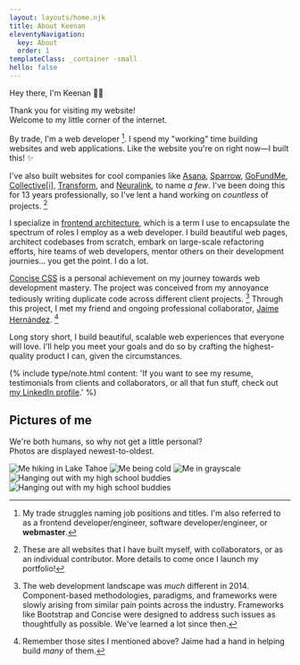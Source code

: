 ```yaml
---
layout: layouts/home.njk
title: About Keenan
eleventyNavigation:
  key: About
  order: 1
templateClass: _container -small
hello: false
---
```


<p class="_text-h3">Hey there, I'm Keenan ✌🏻</p>

<p class="_text-h5">Thank you for visiting my website! <br class="_hidden-720">Welcome to my little corner of the internet.</p>

By trade, I'm a web developer [^1]. I spend my "working" time building websites and web applications. Like the website you're on right now—I built this! ✨

I've also built websites for cool companies like <a href="https://asana.com" target="_blank" rel="noopener">Asana</a>, <a href="https://trysparrow.com/" target="_blank" rel="noopener">Sparrow</a>, <a href="https://www.gofundme.com/c/heroes" target="_blank" rel="noopener">GoFundMe</a>, <a href="https://collectivei.com/" target="_blank" rel="noopener">Collective[i]</a>, <a href="https://transform.co" target="_blank" rel="noopener">Transform</a>, and <a href="https://neuralink.com/" target="_blank" rel="noopener">Neuralink</a>,  to name _a few_. I've been doing this for 13 years professionally, so I've lent a hand working on _countless_ of projects. [^2]

[^1]: My trade struggles naming job positions and titles. I'm also referred to as a frontend developer/engineer, software developer/engineer, or <strong>webmaster</strong>. 

[^2]: These are all websites that I have built myself, with collaborators, or as an individual contributor. More details to come once I launch my portfolio!

I specialize in [frontend architecture](/services/frontend-architecture), which is a term I use to encapsulate the spectrum of roles I employ as a web developer. I build beautiful web pages, architect codebases from scratch, embark on large-scale refactoring efforts, hire teams of web developers, mentor others on their development journies&hellip; you get the point. I do a lot.

<a href="https://concisecss.com/" target="_blank" rel="noopener">Concise CSS</a> is a personal achievement on my journey towards web development mastery. The project was conceived from my annoyance tediously writing duplicate code across different client projects. [^3] Through this project, I met my friend and ongoing professional collaborator, <a href="https://jaime.one/" target="_blank" rel="noopener">Jaime Hernández</a>. [^4]

[^3]: The web development landscape was _much_ different in 2014. Component-based methodologies, paradigms, and frameworks were slowly arising from similar pain points across the industry. Frameworks like Bootstrap and Concise were designed to address such issues as thoughtfully as possible. We've learned a lot since then.

[^4]: Remember those sites I mentioned above? Jaime had a hand in helping build _many_ of them. 

Long story short, I build beautiful, scalable web experiences that everyone will love. I'll help you meet your goals and do so by crafting the highest-quality product I can, given the circumstances.

{% include type/note.html content: 'If you want to see my resume, testimonials from clients and collaborators, or all that fun stuff, check out <a href="https://www.linkedin.com/in/keenanpayne" target="_blank" rel="noopener">my LinkedIn profile</a>.' %}

<h2 class="_text-h4">
  Pictures of me
</h2>

We're both humans, so why not get a little personal?<br>Photos are displayed newest-to-oldest.

<img src="https://res.cloudinary.com/keenan-payne/image/upload/f_auto,q_auto,w_800/v1666204078/people/me/jan-28-2022_pwxnxq.jpg" alt="Me hiking in Lake Tahoe" />
<img data-lazy data-src="https://res.cloudinary.com/keenan-payne/image/upload/f_auto,q_auto,w_800/v1666204077/people/me/dec-26-2021_iuhh3w.jpg" alt="Me being cold" />
<img data-lazy data-src="https://res.cloudinary.com/keenan-payne/image/upload/f_auto,q_auto,w_800/v1666204078/people/me/jun-27-2021_o8sd0l.jpg" alt="Me in grayscale" />
<img data-lazy data-src="https://res.cloudinary.com/keenan-payne/image/upload/f_auto,q_auto,w_800/v1666204078/people/me/jul-5-2020_lwglyk.jpg" alt="Hanging out with my high school buddies" />
<img data-lazy data-src="https://res.cloudinary.com/keenan-payne/image/upload/f_auto,q_auto,w_800/v1666204078/people/me/jul-5-_2_-2020_mps19o.jpg" alt="Hanging out with my high school buddies" />